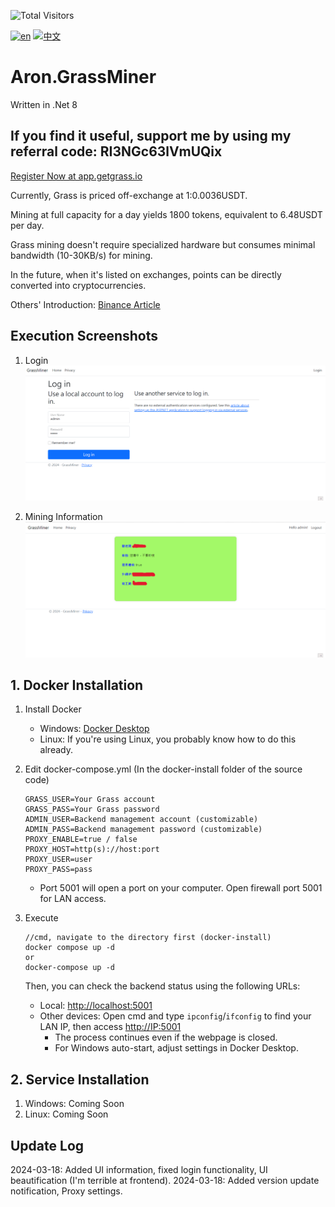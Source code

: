 ![Total Visitors](https://komarev.com/ghpvc/?username=aron-666miner&color=green)

[![en](https://img.shields.io/badge/lang-en-red.svg)](https://github.com/aron-666/Aron.GrassMiner/blob/master/README.en.md)
[![中文](https://img.shields.io/badge/lang-中文-blue.svg)](https://github.com/aron-666/Aron.GrassMiner)

# Aron.GrassMiner
Written in .Net 8

## If you find it useful, support me by using my referral code: RI3NGc63lVmUQix
[Register Now at app.getgrass.io](https://app.getgrass.io/register/?referralCode=RI3NGc63lVmUQix)

Currently, Grass is priced off-exchange at 1:0.0036USDT.

Mining at full capacity for a day yields 1800 tokens, equivalent to 6.48USDT per day.

Grass mining doesn't require specialized hardware but consumes minimal bandwidth (10-30KB/s) for mining.

In the future, when it's listed on exchanges, points can be directly converted into cryptocurrencies.

Others' Introduction: [Binance Article](https://www.binance.com/zh-TC/feed/post/1783966376178)

## Execution Screenshots
1. Login
![image](https://github.com/aron-666/Aron.GrassMiner/blob/master/%E6%88%AA%E5%9C%96/%E5%BE%8C%E8%87%BA%E7%99%BB%E5%85%A5%E7%95%AB%E9%9D%A2.png?raw=true)

2. Mining Information
![image](https://github.com/aron-666/Aron.GrassMiner/blob/master/%E6%88%AA%E5%9C%96/%E6%8C%96%E7%A4%A6%E7%95%AB%E9%9D%A2.png?raw=true)

## 1. Docker Installation
1. Install Docker
   - Windows: [Docker Desktop](https://www.docker.com/products/docker-desktop/)
   - Linux: If you're using Linux, you probably know how to do this already.

2. Edit docker-compose.yml (In the docker-install folder of the source code)
   ```
   GRASS_USER=Your Grass account
   GRASS_PASS=Your Grass password
   ADMIN_USER=Backend management account (customizable)
   ADMIN_PASS=Backend management password (customizable)
   PROXY_ENABLE=true / false
   PROXY_HOST=http(s)://host:port
   PROXY_USER=user
   PROXY_PASS=pass
   ```

   - Port 5001 will open a port on your computer. Open firewall port 5001 for LAN access.

3. Execute
   ```
   //cmd, navigate to the directory first (docker-install)
   docker compose up -d
   or
   docker-compose up -d
   ```
   Then, you can check the backend status using the following URLs:

   - Local: [http://localhost:5001](http://localhost:5001)
   - Other devices: Open cmd and type `ipconfig`/`ifconfig` to find your LAN IP, then access [http://IP:5001](http://IP:5001)
     - The process continues even if the webpage is closed.
     - For Windows auto-start, adjust settings in Docker Desktop.

## 2. Service Installation
1. Windows: Coming Soon
2. Linux: Coming Soon

## Update Log
2024-03-18: Added UI information, fixed login functionality, UI beautification (I'm terrible at frontend).
2024-03-18: Added version update notification, Proxy settings.
